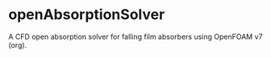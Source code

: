 # openAbsorptionSolver
A CFD open absorption solver for falling film absorbers using OpenFOAM v7 (org).

